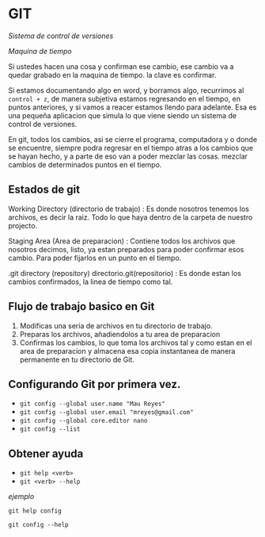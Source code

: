 # GIT

*Sistema de control de versiones*

*Maquina de tiempo*

Si ustedes hacen una cosa y confirman ese cambio, ese cambio va a quedar grabado en la maquina de tiempo. la clave es confirmar.

Si estamos documentando algo en word, y borramos algo, recurrimos al `control + z`, de manera subjetiva estamos regresando en el tiempo, en puntos anteriores, y si vamos a reacer estamos llendo para adelante. Esa es una pequeña aplicacion que simula lo que viene siendo un sistema de control de versiones.

En git, todos los cambios, asi se cierre el programa, computadora y o donde se encuentre, siempre podra regresar en el tiempo atras a los cambios que se hayan hecho, y a parte de eso van a poder mezclar las cosas. mezclar cambios de determinados puntos en el tiempo.

## Estados de git

Working Directory (directorio de trabajo)
: Es donde nosotros tenemos los archivos, es decir la raiz. Todo lo que haya dentro de la carpeta de nuestro projecto.

Staging Area (Area de preparacion)
: Contiene todos los archivos que nosotros decimos, listo, ya estan preparados para poder confirmar esos cambio. Para poder fijarlos en un punto en el tiempo. 

.git directory (repository) directorio.git(repositorio)
: Es donde estan los cambios confirmados, la linea de tiempo como tal. 

## Flujo de trabajo basico en Git

1. Modificas una seria de archivos en tu directorio de trabajo.
2. Preparas los archivos, añadiendolos a tu area de preparacion
3. Confirmas los cambios, lo que toma los archivos tal y como estan en el area de preparacion y almacena esa copia instantanea de manera permanente en tu directorio de Git.

## Configurando Git por primera vez.

* `git config --global user.name "Mau Reyes"`
* `git config --global user.email "mreyes@gmail.com"`
* `git config --global core.editor nano`
* `git config --list`

## Obtener ayuda

* `git help <verb>`
* `git <verb> --help`

*ejemplo*

`git help config`

`git config --help`